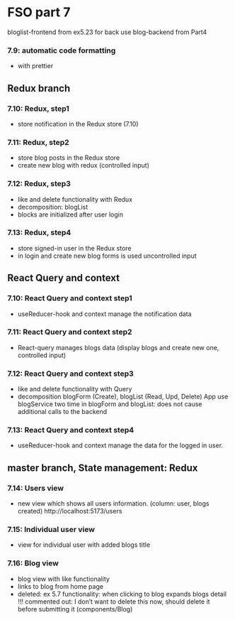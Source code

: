 # FSO part 7

bloglist-frontend from ex5.23
for back use blog-backend from Part4

### 7.9: automatic code formatting

  - with prettier


## Redux branch

### 7.10: Redux, step1

  - store notification in the Redux store (7.10)

### 7.11: Redux, step2

  - store blog posts in the Redux store
  - create new blog with redux (controlled input)

### 7.12: Redux, step3

  - like and delete functionality with Redux
  - decomposition: blogList
  - blocks are initialized after user login

### 7.13: Redux, step4

  - store signed-in user in the Redux store
  - in login and create new blog forms is used uncontrolled input


## React Query and context

### 7.10: React Query and context step1

  - useReducer-hook and context manage the notification data
    
### 7.11: React Query and context step2

  - React-query manages blogs data (display blogs and create new one, controlled input)

### 7.12: React Query and context step3
  
  - like and delete functionality with Query
  - decomposition blogForm (Create), blogList (Read, Upd, Delete)
      App use blogService two time in blogForm and blogList: does not cause additional calls to the backend

### 7.13: React Query and context step4

  - useReducer-hook and context manage the data for the logged in user.

## master branch, State management: Redux

### 7.14: Users view

  - new view which shows all users information. (column: user, blogs created) 
      http://localhost:5173/users

### 7.15: Individual user view

  - view for individual user with added blogs title

### 7.16: Blog view

  - blog view with like functionality
  - links to blog from home page
  - deleted: ex 5.7 functionality: when clicking to blog expands blogs detail
    !!! commented out: I don’t want to delete this now, should delete it before submitting it (components/Blog)